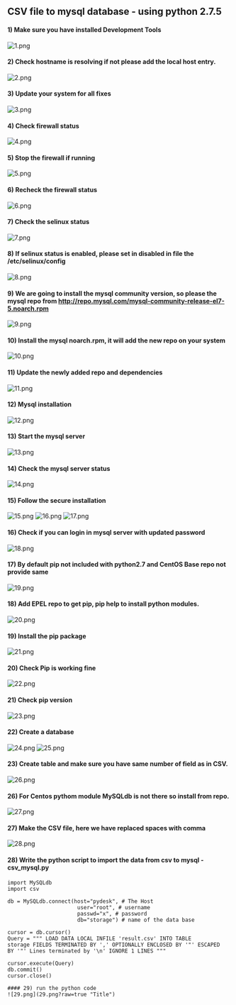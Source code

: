 ## CSV file to mysql database - using python 2.7.5
#### 1) Make sure you have installed Development Tools
![1.png](1.png?raw=true "Title")

#### 2) Check hostname is resolving if not please add the local host entry.
![2.png](2.png?raw=true "Title")

#### 3) Update your system for all fixes
![3.png](3.png?raw=true "Title")

#### 4) Check firewall status
![4.png](4.png?raw=true "Title")

#### 5) Stop the firewall if running
![5.png](5.png?raw=true "Title")

#### 6) Recheck the firewall status
![6.png](6.png?raw=true "Title")

#### 7) Check the selinux status
![7.png](7.png?raw=true "Title")

#### 8) If selinux status is enabled, please set in disabled in file the /etc/selinux/config
![8.png](8.png?raw=true "Title")

#### 9) We are going to install the mysql community version, so please the mysql repo from http://repo.mysql.com/mysql-community-release-el7-5.noarch.rpm
![9.png](9.png?raw=true "Title")

#### 10) Install the mysql noarch.rpm, it will add the new repo on your system
![10.png](10.png?raw=true "Title")

#### 11) Update the newly added repo and dependencies
![11.png](11.png?raw=true "Title")

#### 12) Mysql installation
![12.png](12.png?raw=true "Title")

#### 13) Start the mysql server
![13.png](13.png?raw=true "Title")

#### 14) Check the mysql server status
![14.png](14.png?raw=true "Title")

#### 15) Follow the secure installation
![15.png](15.png?raw=true "Title")
![16.png](16.png?raw=true "Title")
![17.png](17.png?raw=true "Title")

#### 16) Check if you can login in mysql server with updated password
![18.png](18.png?raw=true "Title")

#### 17) By default pip not included with python2.7 and CentOS Base repo not provide same
![19.png](19.png?raw=true "Title")

#### 18) Add EPEL repo to get pip, pip help to install python modules.
![20.png](20.png?raw=true "Title")

#### 19) Install the pip package
![21.png](21.png?raw=true "Title")

#### 20) Check Pip is working fine
![22.png](22.png?raw=true "Title")

#### 21) Check pip version 
![23.png](23.png?raw=true "Title")

#### 22) Create a database
![24.png](24.png?raw=true "Title")
![25.png](25.png?raw=true "Title")

#### 23) Create table and make sure you have same number of field as in  CSV.
![26.png](26.png?raw=true "Title")

#### 26) For Centos pythom module MySQLdb is not there so install from repo.
![27.png](27.png?raw=true "Title")

#### 27) Make the CSV file, here we have replaced spaces with comma
![28.png](28.png?raw=true "Title")

#### 28) Write the python script to import the data from csv to mysql - csv_mysql.py
``` #!/usr/bin/python
import MySQLdb
import csv

db = MySQLdb.connect(host="pydesk", # The Host
                      user="root", # username
                      passwd="x", # password
                      db="storage") # name of the data base

cursor = db.cursor()
Query = """ LOAD DATA LOCAL INFILE 'result.csv' INTO TABLE
storage FIELDS TERMINATED BY ',' OPTIONALLY ENCLOSED BY '"' ESCAPED
BY '"' Lines terminated by '\n' IGNORE 1 LINES """

cursor.execute(Query)
db.commit()
cursor.close()

#### 29) run the python code
![29.png](29.png?raw=true "Title")

